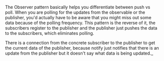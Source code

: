 The Observer pattern basically helps you differentiate between push vs poll. When you are polling for the updates from the observable or the publisher, you'd actually have to be aware that you might miss out some data because of the polling frequency. This pattern is the reverse of it, the subscribers register to the publisher and the publisher just pushes the data to the subscribers, which eliminates polling.

There is a connection from the concrete subscriber to the publisher to get the current data of the publisher, because notify just notifies that there is an update from the publisher but it doesn't say what data is being updated._